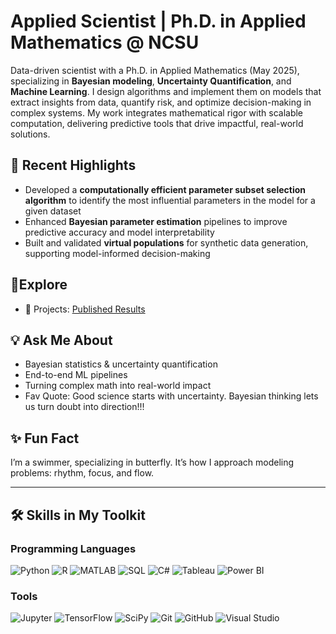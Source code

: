 # Applied Scientist | Ph.D. in Applied Mathematics @ NCSU
 
<p>
Data-driven scientist with a Ph.D. in Applied Mathematics (May 2025), specializing in <strong>Bayesian modeling</strong>, <strong>Uncertainty Quantification</strong>, and <strong>Machine Learning</strong>. I design algorithms and implement them on models that extract insights from data, quantify risk, and optimize decision-making in complex systems. My work integrates mathematical rigor with scalable computation, delivering predictive tools that drive impactful, real-world solutions.
</p>

## 🔬 Recent Highlights  
- Developed a **computationally efficient parameter subset selection algorithm** to identify the most influential parameters in the model for a given dataset 
- Enhanced **Bayesian parameter estimation** pipelines to improve predictive accuracy and model interpretability   
- Built and validated **virtual populations** for synthetic data generation, supporting model-informed decision-making 


## 📁Explore  
- 🧪 Projects: [Published Results](https://scholar.google.com/citations?user=3bulmzoAAAAJ&hl=en)  


## 💡 Ask Me About  
- Bayesian statistics & uncertainty quantification  
- End-to-end ML pipelines 
- Turning complex math into real-world impact
- Fav Quote: Good science starts with uncertainty. Bayesian thinking lets us turn doubt into direction!!!

## ✨ Fun Fact  
I’m a swimmer, specializing in butterfly. It’s how I approach modeling problems: rhythm, focus, and flow. 

---

## 🛠️ Skills in My Toolkit  

### Programming Languages  
![Python](https://img.shields.io/badge/Python-3776AB?style=for-the-badge&logo=python&logoColor=white) 
![R](https://img.shields.io/badge/R-276DC3?style=for-the-badge&logo=r&logoColor=white) 
![MATLAB](https://img.shields.io/badge/MATLAB-0076A8?style=for-the-badge&logo=mathworks&logoColor=white) 
![SQL](https://img.shields.io/badge/SQL-4479A1?style=for-the-badge&logo=postgresql&logoColor=white) 
![C#](https://img.shields.io/badge/C%23-239120?style=for-the-badge&logo=c-sharp&logoColor=white) 
![Tableau](https://img.shields.io/badge/Tableau-E97627?style=for-the-badge&logo=tableau&logoColor=white) 
![Power BI](https://img.shields.io/badge/Power%20BI-F2C811?style=for-the-badge&logo=power-bi&logoColor=white)



### Tools  
![Jupyter](https://img.shields.io/badge/Jupyter-F37626?style=for-the-badge&logo=jupyter&logoColor=white) 
![TensorFlow](https://img.shields.io/badge/TensorFlow-FF6F00?style=for-the-badge&logo=tensorflow&logoColor=white) 
![SciPy](https://img.shields.io/badge/SciPy-8CAAE6?style=for-the-badge&logo=scipy&logoColor=white) 
![Git](https://img.shields.io/badge/Git-F05032?style=for-the-badge&logo=git&logoColor=white) 
![GitHub](https://img.shields.io/badge/GitHub-181717?style=for-the-badge&logo=github&logoColor=white) 
![Visual Studio](https://img.shields.io/badge/Visual%20Studio-5C2D91?style=for-the-badge&logo=visual-studio&logoColor=white) 

